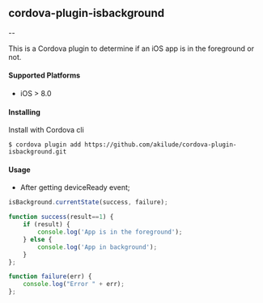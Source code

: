 ## cordova-plugin-isbackground
--

This is a Cordova plugin to determine if an iOS app is in the foreground or not.
#### Supported Platforms

* iOS > 8.0

#### Installing

Install with Cordova cli

    $ cordova plugin add https://github.com/akilude/cordova-plugin-isbackground.git
	
#### Usage

* After getting deviceReady event;

```javascript
isBackground.currentState(success, failure);

function success(result==1) {
	if (result) {
		console.log('App is in the foreground');
	} else {
		console.log('App in background');
	}
};

function failure(err) {
	console.log("Error " + err);
};
```